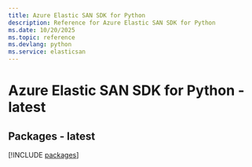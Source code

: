 ```yaml
---
title: Azure Elastic SAN SDK for Python
description: Reference for Azure Elastic SAN SDK for Python
ms.date: 10/20/2025
ms.topic: reference
ms.devlang: python
ms.service: elasticsan
---
```

# Azure Elastic SAN SDK for Python - latest
## Packages - latest
[!INCLUDE [packages](elastic-san-index.md)]